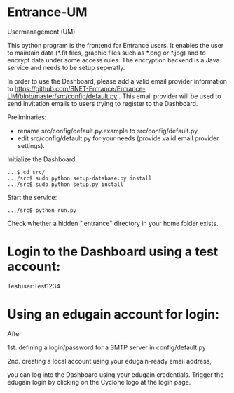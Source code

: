 # Entrance-UM
Usermanagement (UM)

This python program is the frontend for Entrance users. It enables the user to maintain data (*.fit files, graphic files such as *.png or *.jpg) and to encrypt data under some access rules. The encryption backend is a Java service and needs to be setup seperatly. 

In order to use the Dashboard, please add a valid email provider information to https://github.com/SNET-Entrance/Entrance-UM/blob/master/src/config/default.py . This email provider will be used to send invitation emails to users trying to register to the Dashboard.


Preliminaries:

- rename src/config/default.py.example to src/config/default.py 
- edit src/config/default.py for your needs (provide valid email provider settings).

Initialize the Dashboard:
 	
	...$ cd src/
	.../src$ sudo python setup-database.py install 
	.../src$ sudo python setup.py install
	
Start the service:
	
	.../src$ python run.py
	
Check whether a hidden ".entrance" directory in your home folder exists.

# Login to the Dashboard using a test account: 
Testuser:Test1234

# Using an edugain account for login:
 After
 
 1st. defining a login/password for a SMTP server in config/default.py
 
 2nd. creating a local account using your edugain-ready email address,
 
 you can log into the Dashboard using your edugain credentials. Trigger the edugain login by clicking on the Cyclone logo at the login page.
